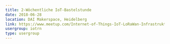 ```yaml
---
title: 2-Wöchentliche IoT-Bastelstunde
date: 2018-06-28
location: DAI Makerspace, Heidelberg
link: https://www.meetup.com/Internet-of-Things-IoT-LoRaWan-Infrastruktur-4-RheinNeckar/events/251760530/
usergroup: iotrn
type: usergroup
---
```

